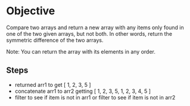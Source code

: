 # Objective
Compare two arrays and return a new array with any items only found in one of the two given arrays, but not both. In other words, return the symmetric difference of the two arrays.

Note: You can return the array with its elements in any order.

## Steps
- returned arr1 to get [ 1, 2, 3, 5 ]
- concatenate arr1 to arr2 getting [ 1, 2, 3, 5, 1, 2, 3, 4, 5 ]
- filter to see if item is not in arr1 or filter to see if item is not in arr2